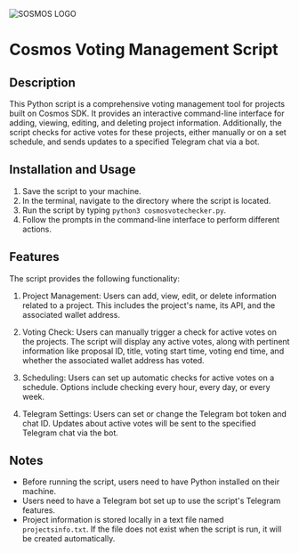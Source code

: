 ![SOSMOS LOGO](https://github.com/nodersteam/picture/blob/main/%D0%A1%D0%BD%D0%B8%D0%BC%D0%BE%D0%BA%20%D1%8D%D0%BA%D1%80%D0%B0%D0%BD%D0%B0%202023-07-19%20105624.png?raw=true)

# Cosmos Voting Management Script

## Description
This Python script is a comprehensive voting management tool for projects built on Cosmos SDK. It provides an interactive command-line interface for adding, viewing, editing, and deleting project information. Additionally, the script checks for active votes for these projects, either manually or on a set schedule, and sends updates to a specified Telegram chat via a bot.

## Installation and Usage
1. Save the script to your machine.
2. In the terminal, navigate to the directory where the script is located.
3. Run the script by typing `python3 cosmosvotechecker.py`.
4. Follow the prompts in the command-line interface to perform different actions.

## Features
The script provides the following functionality:

1. Project Management: Users can add, view, edit, or delete information related to a project. This includes the project's name, its API, and the associated wallet address.

2. Voting Check: Users can manually trigger a check for active votes on the projects. The script will display any active votes, along with pertinent information like proposal ID, title, voting start time, voting end time, and whether the associated wallet address has voted.

3. Scheduling: Users can set up automatic checks for active votes on a schedule. Options include checking every hour, every day, or every week.

4. Telegram Settings: Users can set or change the Telegram bot token and chat ID. Updates about active votes will be sent to the specified Telegram chat via the bot.

## Notes
- Before running the script, users need to have Python installed on their machine.
- Users need to have a Telegram bot set up to use the script's Telegram features.
- Project information is stored locally in a text file named `projectsinfo.txt`. If the file does not exist when the script is run, it will be created automatically.

